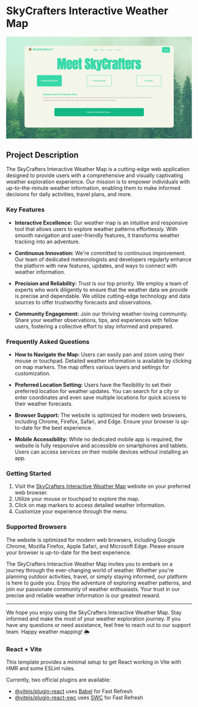 # SkyCrafters Interactive Weather Map

![SkyCrafters Weather Map](/public/github-picture/mainScreen.png)

## Project Description

The SkyCrafters Interactive Weather Map is a cutting-edge web application designed to provide users with a comprehensive and visually captivating weather exploration experience. Our mission is to empower individuals with up-to-the-minute weather information, enabling them to make informed decisions for daily activities, travel plans, and more.

### Key Features

- **Interactive Excellence:** Our weather map is an intuitive and responsive tool that allows users to explore weather patterns effortlessly. With smooth navigation and user-friendly features, it transforms weather tracking into an adventure.

- **Continuous Innovation:** We're committed to continuous improvement. Our team of dedicated meteorologists and developers regularly enhance the platform with new features, updates, and ways to connect with weather information.

- **Precision and Reliability:** Trust is our top priority. We employ a team of experts who work diligently to ensure that the weather data we provide is precise and dependable. We utilize cutting-edge technology and data sources to offer trustworthy forecasts and observations.

- **Community Engagement:** Join our thriving weather-loving community. Share your weather observations, tips, and experiences with fellow users, fostering a collective effort to stay informed and prepared.

### Frequently Asked Questions

- **How to Navigate the Map:** Users can easily pan and zoom using their mouse or touchpad. Detailed weather information is available by clicking on map markers. The map offers various layers and settings for customization.

- **Preferred Location Setting:** Users have the flexibility to set their preferred location for weather updates. You can search for a city or enter coordinates and even save multiple locations for quick access to their weather forecasts.

- **Browser Support:** The website is optimized for modern web browsers, including Chrome, Firefox, Safari, and Edge. Ensure your browser is up-to-date for the best experience.

- **Mobile Accessibility:** While no dedicated mobile app is required, the website is fully responsive and accessible on smartphones and tablets. Users can access services on their mobile devices without installing an app.

### Getting Started

1. Visit the [SkyCrafters Interactive Weather Map](#) website on your preferred web browser.
2. Utilize your mouse or touchpad to explore the map.
3. Click on map markers to access detailed weather information.
4. Customize your experience through the menu.

### Supported Browsers

The website is optimized for modern web browsers, including Google Chrome, Mozilla Firefox, Apple Safari, and Microsoft Edge. Please ensure your browser is up-to-date for the best experience.

The SkyCrafters Interactive Weather Map invites you to embark on a journey through the ever-changing world of weather. Whether you're planning outdoor activities, travel, or simply staying informed, our platform is here to guide you. Enjoy the adventure of exploring weather patterns, and join our passionate community of weather enthusiasts. Your trust in our precise and reliable weather information is our greatest reward.

---

We hope you enjoy using the SkyCrafters Interactive Weather Map. Stay informed and make the most of your weather exploration journey. If you have any questions or need assistance, feel free to reach out to our support team. Happy weather mapping! 🌦️

### React + Vite

This template provides a minimal setup to get React working in Vite with HMR and some ESLint rules.

Currently, two official plugins are available:

- [@vitejs/plugin-react](https://github.com/vitejs/vite-plugin-react/blob/main/packages/plugin-react/README.md) uses [Babel](https://babeljs.io/) for Fast Refresh
- [@vitejs/plugin-react-swc](https://github.com/vitejs/vite-plugin-react-swc) uses [SWC](https://swc.rs/) for Fast Refresh
